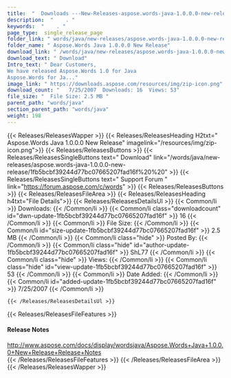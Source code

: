 ```yaml
---
title:  "  Downloads ---New-Releases-aspose.words-java-1.0.0.0-new-release . " 
description:  "    . " 
keywords:  "    . " 
page_type:  single_release_page
folder_link: " words/java/new-releases/aspose.words-java-1.0.0.0-new-release/"
folder_name: " Aspose.Words Java 1.0.0.0 New Release"
download_link: " /words/java/new-releases/aspose.words-java-1.0.0.0-new-release/1fb5bcbf39244d77bc07665207fad16f"
download_text: " Download"
Intro_text: " Dear Customers,
We have released Aspose.Words 1.0 for Java
Aspose.Words for Ja..."
image_link: " https://downloads.aspose.com/resources/img/zip-icon.png"
download_count: "   7/25/2007  Downloads: 16  Views: 53"
file_size: "  File Size: 2.5 MB "
parent_path: "words/java"
section_parent_path: "words/java"
weight: 198 
---
```


{{< Releases/ReleasesWapper >}}
  {{< Releases/ReleasesHeading H2txt=" Aspose.Words Java 1.0.0.0 New Release" imagelink="/resources/img/zip-icon.png">}}
  {{< Releases/ReleasesButtons >}}
    {{< Releases/ReleasesSingleButtons text=" Download" link="/words/java/new-releases/aspose.words-java-1.0.0.0-new-release/1fb5bcbf39244d77bc07665207fad16f%20%20" >}}
    {{< Releases/ReleasesSingleButtons text=" Support Forum " link="https://forum.aspose.com/c/words" >}}
  {{< Releases/ReleasesButtons >}}
  {{< Releases/ReleasesFileArea >}}
    {{< Releases/ReleasesHeading h4txt="File Details">}}
    {{< Releases/ReleasesDetailsUl >}}
            {{< Common/li  >}} Downloads: {{< /Common/li >}} 
      {{< Common/li class="downloadcount" id="dwn-update-1fb5bcbf39244d77bc07665207fad16f" >}} 16 {{< /Common/li >}} 
      {{< Common/li  >}} File Size: {{< /Common/li >}} 
      {{< Common/li id="size-update-1fb5bcbf39244d77bc07665207fad16f" >}} 2.5 MB {{< /Common/li >}} 
      {{< Common/li  class="hide" >}} Posted By: {{< /Common/li >}} 
      {{< Common/li class="hide" id="author-update-1fb5bcbf39244d77bc07665207fad16f" >}} ShL77 {{< /Common/li >}} 
      {{< Common/li class="hide"  >}} Views: {{< /Common/li >}} 
      {{< Common/li class="hide" id="view-update-1fb5bcbf39244d77bc07665207fad16f" >}} 53 {{< /Common/li >}} 
      {{< Common/li  >}} Date Added: {{< /Common/li >}} 
      {{< Common/li id="added-update-1fb5bcbf39244d77bc07665207fad16f" >}} 7/25/2007 {{< /Common/li >}} 

    {{< /Releases/ReleasesDetailsUl >}}

  {{< Releases/ReleasesFileFeatures >}}
      <h4>Release Notes</h4><div><a href="http://www.aspose.com/docs/display/wordsjava/Aspose.Words+Java+1.0.0.0+New+Release+Release+Notes">http://www.aspose.com/docs/display/wordsjava/Aspose.Words+Java+1.0.0.0+New+Release+Release+Notes</a></div>
  {{< /Releases/ReleasesFileFeatures >}}
 {{< /Releases/ReleasesFileArea >}}
{{< /Releases/ReleasesWapper >}}


